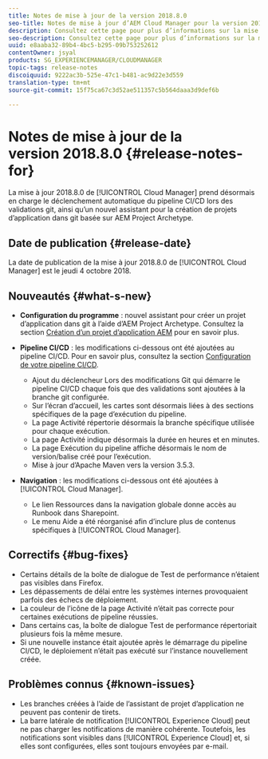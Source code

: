 ```yaml
---
title: Notes de mise à jour de la version 2018.8.0
seo-title: Notes de mise à jour d’AEM Cloud Manager pour la version 2018.8.0
description: Consultez cette page pour plus d’informations sur la mise à jour 2018.8.0 de Cloud Manager.
seo-description: Consultez cette page pour plus d’informations sur la mise à jour 2018.8.0 d’AEM Cloud Manager.
uuid: e8aaba32-89b4-4bc5-b295-09b753252612
contentOwner: jsyal
products: SG_EXPERIENCEMANAGER/CLOUDMANAGER
topic-tags: release-notes
discoiquuid: 9222ac3b-525e-47c1-b481-ac9d22e3d559
translation-type: tm+mt
source-git-commit: 15f75ca67c3d52ae511357c5b564daaa3d9def6b

---
```



# Notes de mise à jour de la version 2018.8.0 {#release-notes-for}

La mise à jour 2018.8.0 de [!UICONTROL Cloud Manager] prend désormais en charge le déclenchement automatique du pipeline CI/CD lors des validations git, ainsi qu’un nouvel assistant pour la création de projets d’application dans git basée sur AEM Project Archetype.

## Date de publication {#release-date}

La date de publication de la mise à jour 2018.8.0 de [!UICONTROL Cloud Manager] est le jeudi 4 octobre 2018.

## Nouveautés {#what-s-new}

* **Configuration du programme** : nouvel assistant pour créer un projet d’application dans git à l’aide d’AEM Project Archetype. Consultez la section [Création d’un projet d’application AEM](create-an-application-project.md) pour en savoir plus.

* **Pipeline CI/CD** : les modifications ci-dessous ont été ajoutées au pipeline CI/CD. Pour en savoir plus, consultez la section [Configuration de votre pipeline CI/CD](configuring-pipeline.md).

   * Ajout du déclencheur Lors des modifications Git qui démarre le pipeline CI/CD chaque fois que des validations sont ajoutées à la branche git configurée.
   * Sur l’écran d’accueil, les cartes sont désormais liées à des sections spécifiques de la page d’exécution du pipeline.
   * La page Activité répertorie désormais la branche spécifique utilisée pour chaque exécution.
   * La page Activité indique désormais la durée en heures et en minutes.
   * La page Exécution du pipeline affiche désormais le nom de version/balise créé pour l’exécution.
   * Mise à jour d’Apache Maven vers la version 3.5.3.

* **Navigation** : les modifications ci-dessous ont été ajoutées à [!UICONTROL Cloud Manager].

   * Le lien Ressources dans la navigation globale donne accès au Runbook dans Sharepoint.
   * Le menu Aide a été réorganisé afin d’inclure plus de contenus spécifiques à [!UICONTROL Cloud Manager].

## Correctifs {#bug-fixes}

* Certains détails de la boîte de dialogue de Test de performance n’étaient pas visibles dans Firefox.
* Les dépassements de délai entre les systèmes internes provoquaient parfois des échecs de déploiement.
* La couleur de l’icône de la page Activité n’était pas correcte pour certaines exécutions de pipeline réussies.
* Dans certains cas, la boîte de dialogue Test de performance répertoriait plusieurs fois la même mesure.
* Si une nouvelle instance était ajoutée après le démarrage du pipeline CI/CD, le déploiement n’était pas exécuté sur l’instance nouvellement créée.

## Problèmes connus {#known-issues}

* Les branches créées à l’aide de l’assistant de projet d’application ne peuvent pas contenir de tirets.
* La barre latérale de notification [!UICONTROL Experience Cloud] peut ne pas charger les notifications de manière cohérente. Toutefois, les notifications sont visibles dans [!UICONTROL Experience Cloud] et, si elles sont configurées, elles sont toujours envoyées par e-mail.

